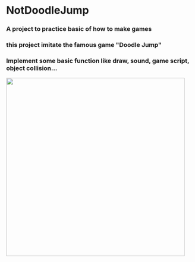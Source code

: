 # NotDoodleJump #
### A project to practice basic of how to make games ###
### this project imitate the famous game "Doodle Jump" ###
### Implement some basic function like draw, sound, game script, object collision... ###
<img src="http://imgur.com/AiGVmtK.png" width="480">
